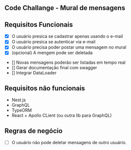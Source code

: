 ## Code Challange - Mural de mensagens

## Requisitos Funcionais

- [x] O usuário presica se cadastrar apenas usando o e-mail
- [x] O usuário presica se autenticar via e-mail
- [x] O usuário precisa poder postar uma mensagem no mural
- [x] (opcional) A mengem pode ser deletada
- [] Novas mensagens poderão ser listadas em tempo real
- [] Gerar documentação final com swagger
- [] Integrar DataLoader

## Requisitos não funcionais

- Nest.js
- GraphQL
- TypeORM
- React + Apollo CLient (ou outra lib para GraphQL)

## Regras de negócio

- [ ] O usuário não pode deletar mensagens de outro usuário.
